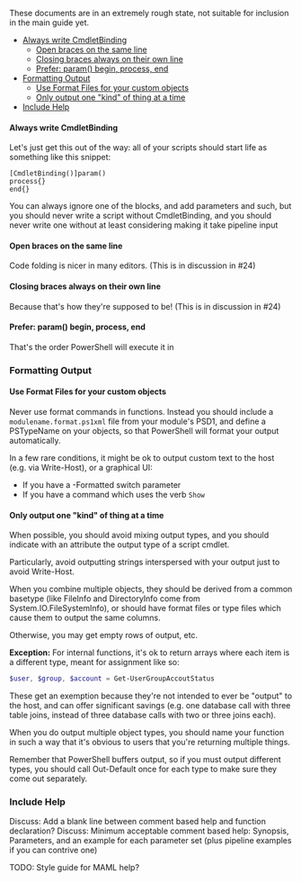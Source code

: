 These documents are in an extremely rough state, not suitable for inclusion in the main guide yet.

<!-- MarkdownTOC depth=4 autolink=true bracket=round -->

- [Always write CmdletBinding](#always-write-cmdletbinding)
  - [Open braces on the same line](#open-braces-on-the-same-line)
  - [Closing braces always on their own line](#closing-braces-always-on-their-own-line)
  - [Prefer: param() begin, process, end](#prefer-param-begin-process-end)
- [Formatting Output](#formatting-output)
  - [Use Format Files for your custom objects](#use-format-files-for-your-custom-objects)
  - [Only output one "kind" of thing at a time](#only-output-one-kind-of-thing-at-a-time)
- [Include Help](#include-help)

<!-- /MarkdownTOC -->


#### Always write CmdletBinding

Let's just get this out of the way: all of your scripts should start life as something like this snippet:

```
[CmdletBinding()]param()
process{}
end{}
```

You can always ignore one of the blocks, and add parameters and such, but you should never write a script without CmdletBinding, and you should never write one without at least considering making it take pipeline input

#### Open braces on the same line
Code folding is nicer in many editors.
(This is in discussion in #24)

#### Closing braces always on their own line
Because that's how they're supposed to be!
(This is in discussion in #24)

#### Prefer: param() begin, process, end
That's the order PowerShell will execute it in


### Formatting Output

#### Use Format Files for your custom objects

Never use format commands in functions. Instead you should include a `modulename.format.ps1xml` file from your module's PSD1, and define a PSTypeName on your objects, so that PowerShell will format your output automatically.

In a few rare conditions, it might be ok to output custom text to the host (e.g. via Write-Host), or a graphical UI:

* If you have a -Formatted switch parameter
* If you have a command which uses the verb `Show`

#### Only output one "kind" of thing at a time

When possible, you should avoid mixing output types, and you should indicate with an attribute the output type of a script cmdlet.

Particularly, avoid outputting strings interspersed with your output just to avoid Write-Host.

When you combine multiple objects, they should be derived from a common basetype (like FileInfo and DirectoryInfo come from System.IO.FileSystemInfo), or should have format files or type files which cause them to output the same columns.

Otherwise, you may get empty rows of output, etc.

**Exception:** For internal functions, it's ok to return arrays where each item is a different type, meant for assignment like so:

```PowerShell
$user, $group, $account = Get-UserGroupAccoutStatus
```

These get an exemption because they're not intended to ever be "output" to the host, and can offer significant savings (e.g. one database call with three table joins, instead of three database calls with two or three joins each).

When you do output multiple object types, you should name your function in such a way that it's obvious to users that you're returning multiple things.

Remember that PowerShell buffers output, so if you must output different types, you should call Out-Default once for each type to make sure they come out separately.


### Include Help

Discuss: Add a blank line between comment based help and function declaration?
Discuss: Minimum acceptable comment based help: Synopsis, Parameters, and an example for each parameter set (plus pipeline examples if you can contrive one)

TODO: Style guide for MAML help?


